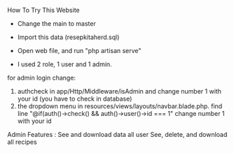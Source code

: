 How To Try This Website 

- Change the main to master
- Import this data (resepkitaherd.sql)
- Open web file, and run "php artisan serve"

- I used 2 role, 1 user and 1 admin.

for admin login change:
1. authcheck in app/Http/Middleware/isAdmin and change number 1 with your id (you have to check in database) 
2. the dropdown menu in resources/views/layouts/navbar.blade.php. find line "@if(auth()->check() && auth()->user()->id === 1" change number 1 with your id

Admin Features : See and download data all user
                 See, delete, and download all recipes
